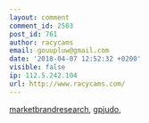 ```yaml
---
layout: comment
comment_id: 2503
post_id: 761
author: racycams
email: gouupluw@gmail.com
date: '2018-04-07 12:52:32 +0200'
visible: false
ip: 112.5.242.104
url: http://www.racycams.com/
---
```

<a href="http://www.marketbrandresearch.com/">marketbrandresearch</a>, <a href="http://www.gpjudo.com/">gpjudo</a>,
